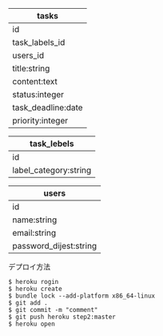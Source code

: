 | tasks           |
| --------------- |
| id              |
| task_labels_id  |
| users_id        |
| title:string    |
| content:text    |
| status:integer   |
| task_deadline:date   |
| priority:integer |

| task_lebels           |
| --------------------- |
| id                    |
| label_category:string |

| users                  |
| ---------------------- |
| id                     |
| name:string            |
| email:string           |
| password_dijest:string |

デプロイ方法
```
$ heroku rogin
$ heroku create
$ bundle lock --add-platform x86_64-linux
$ git add .
$ git commit -m "comment"
$ git push heroku step2:master
$ heroku open
```
